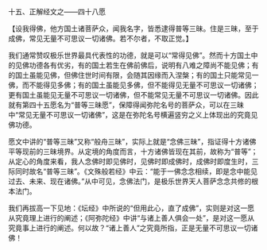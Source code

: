 十五、正解经文之——四十八愿

   【设我得佛，他方国土诸菩萨众，闻我名字，皆悉逮得普等三昧。住是三昧，至于成佛，常见无量不可思议一切诸佛。若不尔者，不取正觉。】

​     我们通常赞叹极乐世界最具代表性的功德，就是可以“常得见佛”。然而十方国土中的见佛功德各有优劣，有的国土若生在佛前佛后，说明有八难之障尚不能见佛；有的国土虽能见佛，但佛住世时间有限，会随其因缘而入涅槃；有的国土只能常见一佛，而不能得见多佛；有的国土虽能见多佛，但不能得见无量不可思议一切诸佛；更有国土虽能见无量不可思议一切诸佛，但不能常见无量不可思议一切诸佛。因此就有第四十五愿名为“普等三昧愿”，保障得闻弥陀名号的菩萨众，可以在三昧中“常见无量不可思议一切诸佛”，这是在弥陀名号横遍竖穷之义上体现出的究竟见佛功德。

​     愿文中讲的“普等三昧”又称“般舟三昧”，实际上就是“念佛三昧”，指证得十方诸佛平等现前的三昧境界。从定境的角度而言，十方诸佛皆现在其前，故称为“普等”；从定心的角度来看，我人念佛时即见佛时，见佛时即成佛时，成佛时即度生时，三际同时故名“普等三昧”。《文殊般若经》中云：“能于一佛念念相续，即是念中能见过去、未来、现在诸佛。”从中可见，念佛法门，是极乐世界天人菩萨念念共修的根本法门。

​     我们再拔高一下见地：《坛经》中所说的“但用此心，直了成佛”，实则是对这一愿从究竟理上进行的阐述；《阿弥陀经》中讲“与诸上善人俱会一处”，是对这一愿从究竟事上进行的阐述。何以故？“诸上善人”之究竟所指，正是无量不可思议一切诸佛！